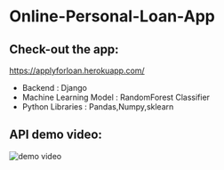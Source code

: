 # Online-Personal-Loan-App

## Check-out the app: 
https://applyforloan.herokuapp.com/

<ul>
<li>Backend : Django
<li>Machine Learning Model : RandomForest Classifier
<li>Python Libraries : Pandas,Numpy,sklearn
  
 </ul>

## API demo video:

![demo video](Loan-approval-api-demo.gif)
